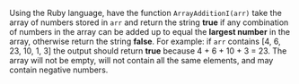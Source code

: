 Using the Ruby language, have the function ```ArrayAdditionI(arr)``` take the array of numbers stored in ```arr``` and return the string **true** if any combination of numbers in the array can be added up to equal the **largest number** in the array, otherwise return the string **false**. For example: if ```arr``` contains [4, 6, 23, 10, 1, 3] the output should return **true** because 4 + 6 + 10 + 3 = 23. The array will not be empty, will not contain all the same elements, and may contain negative numbers. 
